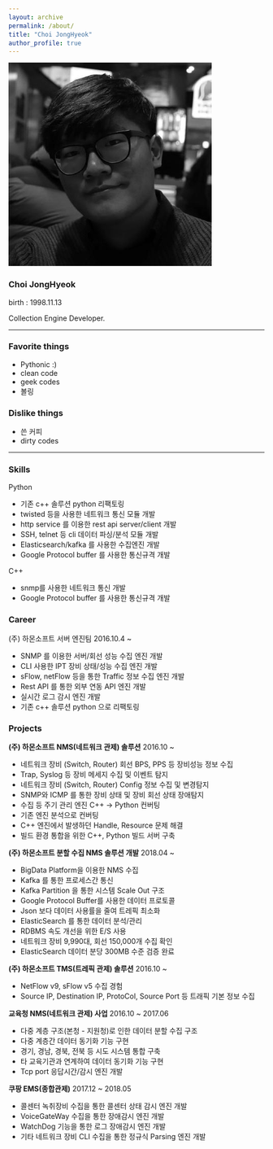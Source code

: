 ```yaml
---
layout: archive
permalink: /about/
title: "Choi JongHyeok"
author_profile: true
---
```


![no_support_completion](/assets/img/41746152.jpg)

### Choi JongHyeok

birth : 1998.11.13

Collection Engine Developer.

---

### Favorite things
- Pythonic :)
- clean code
- geek codes
- 볼링

### Dislike things
- 쓴 커피
- dirty codes

---

### Skills
Python
- 기존 c++ 솔루션 python 리팩토링
- twisted 등을 사용한 네트워크 통신 모듈 개발
- http service 를 이용한 rest api server/client 개발
- SSH, telnet 등 cli 데이터 파싱/분석 모듈 개발
- Elasticsearch/kafka 를 사용한 수집엔진 개발
- Google Protocol buffer 를 사용한 통신규격 개발


C++
- snmp를 사용한 네트워크 통신 개발
- Google Protocol buffer 를 사용한 통신규격 개발


### Career
(주) 하몬소프트 서버 엔진팀 2016.10.4 ~
- SNMP 를 이용한 서버/회선 성능 수집 엔진 개발
- CLI 사용한 IPT 장비 상태/성능 수집 엔진 개발
- sFlow, netFlow 등을 통한 Traffic 정보 수집 엔진 개발
- Rest API 를 통한 외부 연동 API 엔진 개발
- 실시간 로그 감시 엔진 개발
- 기존 c++ 솔루션 python 으로 리팩토링


### Projects
__(주) 하몬소프트 NMS(네트워크 관제) 솔루션__
2016.10 ~ 
- 네트워크 장비 (Switch, Router) 회선 BPS, PPS 등 장비성능 정보 수집
- Trap, Syslog 등 장비 메세지 수집 및 이벤트 탐지
- 네트워크 장비 (Switch, Router) Config 정보 수집 및 변경탐지
- SNMP와 ICMP 를 통한 장비 상태 및 장비 회선 상태 장애탐지
- 수집 등 주기 관리 엔진 C++ -> Python 컨버팅
- 기존 엔진 분석으로 컨버팅
- C++ 엔진에서 발생하던 Handle, Resource 문제 해결
- 빌드 환경 통합을 위한 C++, Python 빌드 서버 구축


__(주) 하몬소프트 분할 수집 NMS 솔루션 개발__
2018.04 ~
- BigData Platform을 이용한 NMS 수집
- Kafka 를 통한 프로세스간 통신
- Kafka Partition 을 통한 시스템 Scale Out 구조
- Google Protocol Buffer를 사용한 데이터 프로토콜
- Json 보다 데이터 사용률을 줄여 트레픽 최소화
- ElasticSearch 를 통한 데이터 분석/관리
- RDBMS 속도 개선을 위한 E/S 사용
- 네트워크 장비 9,990대, 회선 150,000개 수집 확인
- ElasticSearch 데이터 분당 300MB 수준 검증 완료


__(주) 하몬소프트 TMS(트레픽 관제) 솔루션__
2016.10 ~
- NetFlow v9, sFlow v5 수집 경험
- Source IP, Destination IP, ProtoCol, Source Port 등 트래픽 기본 정보 수집


__교육청 NMS(네트워크 관제) 사업__
2016.10 ~ 2017.06
- 다중 계층 구조(본청 - 지원청)로 인한 데이터 분할 수집 구조
- 다중 계층간 데이터 동기화 기능 구현
- 경기, 경남, 경북, 전북 등 시도 시스템 통합 구축
- 타 교육기관과 연계하여 데이터 동기화 기능 구현
- Tcp port 응답시간/감시 엔진 개발

__쿠팡 EMS(종합관제)__
2017.12 ~ 2018.05
- 콜센터 녹취장비 수집을 통한 콜센터 상태 감시 엔진 개발
- VoiceGateWay 수집을 통한 장애감시 엔진 개발
- WatchDog 기능을 통한 로그 장애감시 엔진 개발
- 기타 네트워크 장비 CLI 수집을 통한 정규식 Parsing 엔진 개발

